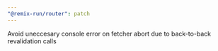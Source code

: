 ```yaml
---
"@remix-run/router": patch
---
```


Avoid uneccesary console error on fetcher abort due to back-to-back revalidation calls
